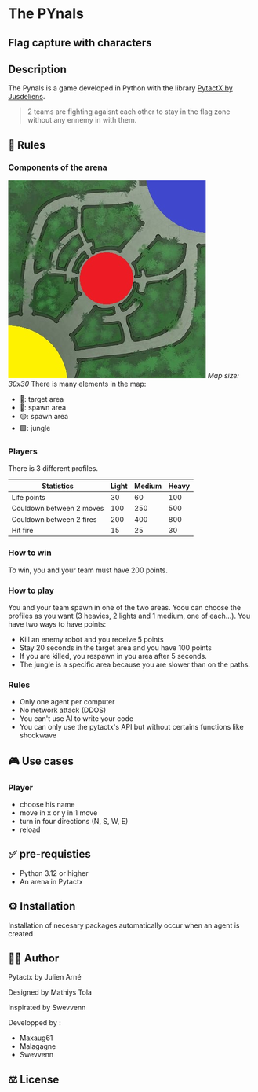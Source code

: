 # The PYnals 
## Flag capture with characters

## Description
The Pynals is a game developed in Python with the library [PytactX by Jusdeliens](https://jusdeliens.com/).
> 2 teams are fighting agaisnt each other to stay in the flag zone without any ennemy in with them.
## 🎲 Rules
### Components of the arena

![Arena schema](map_avec_zone.jpg)
_Map size: 30x30_
There is many elements in the map:
- 🔴: target area
- 🔵: spawn area
- 🟡: spawn area
- 🟩: jungle

### Players 
There is 3 different profiles.

|Statistics|Light|Medium|Heavy|
|-----|-----|-----|-----|
|Life points|30|60|100|
|Couldown between 2 moves|100|250|500|
|Couldown between 2 fires|200|400|800|
|Hit fire|15|25|30|

### How to win
To win, you and your team must have 200 points.

### How to play
You and your team spawn in one of the two areas. Yoou can choose the profiles as you want (3 heavies, 2 lights and 1 medium, one of each...).
You have two ways to have points:
- Kill an enemy robot and you receive 5 points
- Stay 20 seconds in the target area and you have 100 points
- If you are killed, you respawn in you area after 5 seconds.
- The jungle is a specific area because you are slower than on the paths.

### Rules
- Only one agent per computer
- No network attack (DDOS)
- You can't use AI to write your code
- You can only use the pytactx's API but without certains functions like shockwave


## 🎮 Use cases
### Player
- choose his name
- move in x or y in 1 move
- turn in four directions (N, S, W, E)
- reload

## ✅ pre-requisties
- Python 3.12 or higher
- An arena in Pytactx
## ⚙️ Installation
Installation of necesary packages automatically occur when an agent is created
## 🧑‍💻 Author
Pytactx by Julien Arné

Designed by Mathiys Tola

Inspirated by Swevvenn

Developped by :
- Maxaug61
- Malagagne
- Swevvenn

## ⚖️ License
